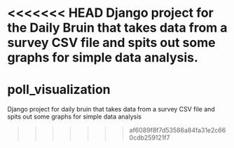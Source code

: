 <<<<<<< HEAD
Django project for the Daily Bruin that takes data from a survey CSV file and spits out some graphs for simple data analysis.
=======
poll_visualization
==================

Django project for daily bruin that takes data from a survey CSV file and spits out some graphs for simple data analysis
>>>>>>> af6089f8f7d53586a84fa31e2c660cdb259121f7
